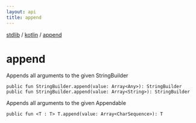 ```yaml
---
layout: api
title: append
---
```

[stdlib](../index.md) / [kotlin](index.md) / [append](append.md)

# append
Appends all arguments to the given StringBuilder
```
public fun StringBuilder.append(value: Array<Any>): StringBuilder
public fun StringBuilder.append(value: Array<String>): StringBuilder
```
Appends all arguments to the given Appendable
```
public fun <T : T> T.append(value: Array<CharSequence>): T
```
